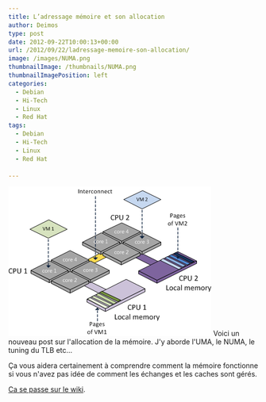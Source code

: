 ```yaml
---
title: L’adressage mémoire et son allocation
author: Deimos
type: post
date: 2012-09-22T10:00:13+00:00
url: /2012/09/22/ladressage-memoire-son-allocation/
image: /images/NUMA.png
thumbnailImage: /thumbnails/NUMA.png
thumbnailImagePosition: left
categories:
  - Debian
  - Hi-Tech
  - Linux
  - Red Hat
tags:
  - Debian
  - Hi-Tech
  - Linux
  - Red Hat

---
```

![NUMA](/images/NUMA.png)
Voici un nouveau post sur l'allocation de la mémoire. J'y aborde l'UMA, le NUMA, le tuning du TLB etc...
  
Ça vous aidera certainement à comprendre comment la mémoire fonctionne si vous n'avez pas idée de comment les échanges et les caches sont gérés.

[Ca se passe sur le wiki](http://wiki.deimos.fr/L%27adressage_m%C3%A9moire_et_son_allocation).